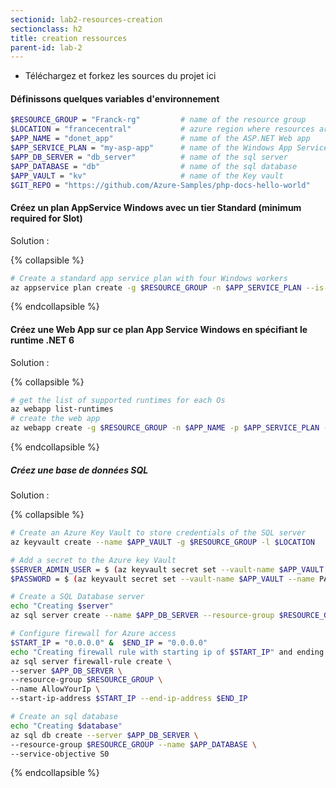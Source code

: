 ```yaml
---
sectionid: lab2-resources-creation
sectionclass: h2
title: creation ressources
parent-id: lab-2
---
```


- Téléchargez et forkez les sources du projet ici

#### Définissons quelques variables d'environnement  

``` bash
$RESOURCE_GROUP = "Franck-rg"         # name of the resource group
$LOCATION = "francecentral"           # azure region where resources are hosted
$APP_NAME = "donet_app"               # name of the ASP.NET Web app 
$APP_SERVICE_PLAN = "my-asp-app"      # name of the Windows App Service Plan
$APP_DB_SERVER = "db_server"          # name of the sql server
$APP_DATABASE = "db"                  # name of the sql database
$APP_VAULT = "kv"                     # name of the Key vault
$GIT_REPO = "https://github.com/Azure-Samples/php-docs-hello-world"
```

#### Créez un plan AppService Windows avec un tier Standard (minimum required for Slot)

Solution :

{% collapsible %}

```bash
# Create a standard app service plan with four Windows workers
az appservice plan create -g $RESOURCE_GROUP -n $APP_SERVICE_PLAN --is-linux false --number-of-workers 4 --sku S1
```

{% endcollapsible %}

#### Créez une Web App sur ce plan App Service Windows en spécifiant le runtime .NET 6

Solution :

{% collapsible %}

```bash
# get the list of supported runtimes for each Os
az webapp list-runtimes
# create the web app
az webapp create -g $RESOURCE_GROUP -n $APP_NAME -p $APP_SERVICE_PLAN -r "dotnet:6" 
```

{% endcollapsible %}

##### Créez une base de données SQL

Solution :

{% collapsible %}

```bash
# Create an Azure Key Vault to store credentials of the SQL server
az keyvault create --name $APP_VAULT -g $RESOURCE_GROUP -l $LOCATION
```

```bash
# Add a secret to the Azure key Vault
$SERVER_ADMIN_USER = $ (az keyvault secret set --vault-name $APP_VAULT --name SERVER_ADMIN_USER --value <secret-value> --query id --output tsv ) # secret value = admin 
$PASSWORD = $ (az keyvault secret set --vault-name $APP_VAULT --name PASSWORD --value <secret-value> --query id --output tsv ) # secret value = password123 
```

```bash
# Create a SQL Database server
echo "Creating $server"
az sql server create --name $APP_DB_SERVER --resource-group $RESOURCE_GROUP --location "$LOCATION" --admin-user $SERVER_ADMIN_USER  --admin-password $PASSWORD
```

```bash
# Configure firewall for Azure access
$START_IP = "0.0.0.0" &  $END_IP = "0.0.0.0"
echo "Creating firewall rule with starting ip of $START_IP" and ending ip of $END_IP
az sql server firewall-rule create \
--server $APP_DB_SERVER \
--resource-group $RESOURCE_GROUP \
--name AllowYourIp \
--start-ip-address $START_IP --end-ip-address $END_IP
```

```bash
# Create an sql database 
echo "Creating $database"
az sql db create --server $APP_DB_SERVER \
--resource-group $RESOURCE_GROUP --name $APP_DATABASE \
--service-objective S0
```

{% endcollapsible %}
